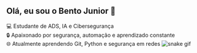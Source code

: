 ## Olá, eu sou o Bento Junior 👋

💻 Estudante de ADS, IA e Cibersegurança  
🔒 Apaixonado por segurança, automação e aprendizado constante  
🌐 Atualmente aprendendo Git, Python e segurança em redes
![snake gif](https://github.com/Bentojunior92/Bentojunior92/blob/output/github-contribution-grid-snake.svg)

